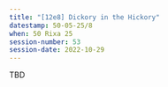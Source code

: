 ```yaml
---
title: "[12e8] Dickory in the Hickory"
datestamp: 50-05-25/8
when: 50 Rixa 25
session-number: 53
session-date: 2022-10-29
---
```


TBD
